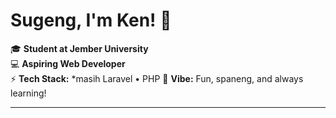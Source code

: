 # Sugeng, I'm Ken! 👋

🎓 **Student at Jember University**  
💻 **Aspiring Web Developer**  
⚡ **Tech Stack:** *masih Laravel • PHP 🙏
**Vibe:** Fun, spaneng, and always learning!

---

